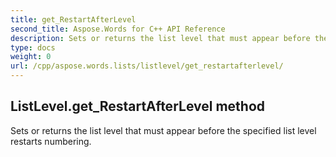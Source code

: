 ```yaml
---
title: get_RestartAfterLevel
second_title: Aspose.Words for C++ API Reference
description: Sets or returns the list level that must appear before the specified list level restarts numbering. 
type: docs
weight: 0
url: /cpp/aspose.words.lists/listlevel/get_restartafterlevel/
---
```

## ListLevel.get_RestartAfterLevel method


Sets or returns the list level that must appear before the specified list level restarts numbering.

